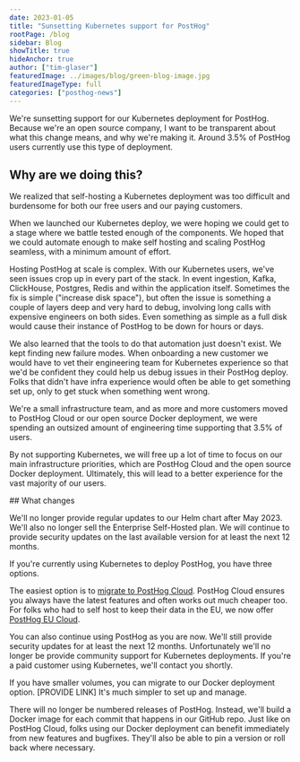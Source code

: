 ```yaml
---
date: 2023-01-05
title: "Sunsetting Kubernetes support for PostHog"
rootPage: /blog
sidebar: Blog
showTitle: true
hideAnchor: true
author: ["tim-glaser"]
featuredImage: ../images/blog/green-blog-image.jpg
featuredImageType: full
categories: ["posthog-news"]
---
```


We're sunsetting support for our Kubernetes deployment for PostHog. Because we're an open source company, I want to be transparent about what this change means, and why we're making it. Around 3.5% of PostHog users currently use this type of deployment.

## Why are we doing this?

We realized that self-hosting a Kubernetes deployment was too difficult and burdensome for both our free users and our paying customers.

When we launched our Kubernetes deploy, we were hoping we could get to a stage where we battle tested enough of the components. We hoped that we could automate enough to make self hosting and scaling PostHog seamless, with a minimum amount of effort.

Hosting PostHog at scale is complex. With our Kubernetes users, we've seen issues crop up in every part of the stack. In event ingestion, Kafka, ClickHouse, Postgres, Redis and within the application itself. Sometimes the fix is simple ("increase disk space"), but often the issue is something a couple of layers deep and very hard to debug, involving long calls with expensive engineers on both sides. Even something as simple as a full disk would cause their instance of PostHog to be down for hours or days.

We also learned that the tools to do that automation just doesn't exist. We kept finding new failure modes. When onboarding a new customer we would have to vet their engineering team for Kubernetes experience so that we'd be confident they could help us debug issues in their PostHog deploy. Folks that didn't have infra experience would often be able to get something set up, only to get stuck when something went wrong.

We're a small infrastructure team, and as more and more customers moved to PostHog Cloud or our open source Docker deployment, we were spending an outsized amount of engineering time supporting that 3.5% of users.

By not supporting Kubernetes, we will free up a lot of time to focus on our main infrastructure priorities, which are PostHog Cloud and the open source Docker deployment. Ultimately, this will lead to a better experience for the vast majority of our users.

## What changes

We'll no longer provide regular updates to our Helm chart after May 2023. We'll also no longer sell the Enterprise Self-Hosted plan. We will continue to provide security updates on the last available version for at least the next 12 months.

If you're currently using Kubernetes to deploy PostHog, you have three options.

The easiest option is to [migrate to PostHog Cloud](/docs/migrate/migrate-between-cloud-and-self-hosted). PostHog Cloud ensures you always have the latest features and often works out much cheaper too. For folks who had to self host to keep their data in the EU, we now offer [PostHog EU Cloud](/eu). 

You can also continue using PostHog as you are now. We'll still provide security updates for at least the next 12 months. Unfortunately we'll no longer be provide community support for Kubernetes deployments. If you're a paid customer using Kubernetes, we'll contact you shortly.

If you have smaller volumes, you can migrate to our Docker deployment option. [PROVIDE LINK] It's much simpler to set up and manage.

There will no longer be numbered releases of PostHog. Instead, we'll build a Docker image for each commit that happens in our GitHub repo. Just like on PostHog Cloud, folks using our Docker deployment can benefit immediately from new features and bugfixes. They'll also be able to pin a version or roll back where necessary.

